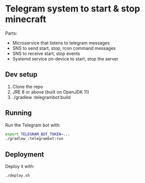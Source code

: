 # Telegram system to start & stop minecraft

Parts:

- Microservice that listens to telegram messages
- SNS to send start, stop, rcon command messages
- SNS to receive start, stop events
- Systemd service on-device to start, stop the server

## Dev setup

1. Clone the repo
2. JRE 8 or above (built on OpenJDK 11)
3. ./gradlew :telegrambot:build

## Running

Run the Telegram bot with:

```bash
export TELEGRAM_BOT_TOKEN=...
./gradlew :telegrambot:run
```

## Deployment

Deploy it with:

```bash
./deploy.sh
```
